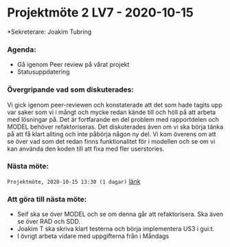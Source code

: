 # Projektmöte 2 LV7 - 2020-10-15
*Sekreterare: Joakim Tubring

### Agenda:
- Gå igenom Peer review på vårat projekt
- Statusuppdatering

### Övergripande vad som diskuterades:

Vi gick igenom peer-reviewen och konstaterade att det som hade tagits upp var saker som vi i mångt och mycke redan
kände till och höll på att arbeta med lösningar på. Det är fortfarande en del problem med rapportdelen och MODEL
behöver refaktoriseras. Det diskuterades även om vi ska börja tänka på att få klart allting och inte påbörja någon
ny del. Vi kom överens om att se över vad som det redan finns funktionalitet för i modellen och se om vi kan använda
den koden till att fixa med fler userstories.



### Nästa möte:
```Projektmöte, 2020-10-15 13:30 (1 dagar)``` [länk](#)

### Att göra till nästa möte:
- Seif ska se över MODEL och se om denna går att refaktorisera. Ska även se över RAD och SDD.
- Joakim T ska skriva klart testerna och börja implementera US3 i gui:t.
- I övrigt arbeta vidare med uppgifterna från i Måndags
